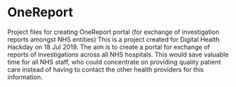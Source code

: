 # OneReport
Project files for creating OneReport portal (for exchange of investigation reports amongst NHS entities)
This is a project created for Digital Health Hackday on 18 Jul 2019. The aim is to create a portal for exchange of reports of investigations across all NHS hospitals.
This would save valuable time for all NHS staff, who could concentrate on providing quality patient care instead of having to contact the other health providers for this information.

